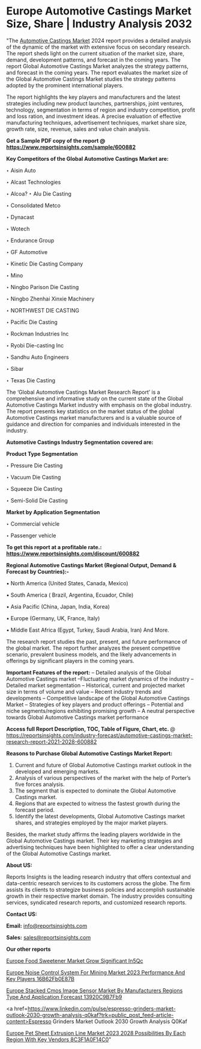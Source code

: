  # Europe Automotive Castings Market Size, Share | Industry Analysis 2032

"The <a href=https://www.reportsinsights.com/sample/600882>Automotive Castings Market</a> 2024 report provides a detailed analysis of the dynamic of the market with extensive focus on secondary research. The report sheds light on the current situation of the market size, share, demand, development patterns, and forecast in the coming years. The report Global Automotive Castings Market analyzes the strategy patterns, and forecast in the coming years. The report evaluates the market size of the Global Automotive Castings Market studies the strategy patterns adopted by the prominent international players.

The report highlights the key players and manufacturers and the latest strategies including new product launches, partnerships, joint ventures, technology, segmentation in terms of region and industry competition, profit and loss ration, and investment ideas. A precise evaluation of effective manufacturing techniques, advertisement techniques, market share size, growth rate, size, revenue, sales and value chain analysis.

<strong>Get a Sample PDF copy of the report @ <a href=https://www.reportsinsights.com/sample/600882 style=color:#0000ff;>https://www.reportsinsights.com/sample/600882</a></strong>

<strong>Key Competitors of the Global Automotive Castings Market are:</strong>

‣ Aisin Auto

‣ Alcast Technologies

‣ Alcoa?
‣ Alu Die Casting

‣ Consolidated Metco

‣ Dynacast

‣ Wotech

‣ Endurance Group

‣ GF Automotive

‣ Kinetic Die Casting Company

‣ Mino

‣ Ningbo Parison Die Casting

‣ Ningbo Zhenhai Xinxie Machinery

‣ NORTHWEST DIE CASTING

‣ Pacific Die Casting

‣ Rockman Industries Inc

‣ Ryobi Die-casting Inc

‣ Sandhu Auto Engineers

‣ Sibar

‣ Texas Die Casting

The ‘Global Automotive Castings Market Research Report’ is a comprehensive and informative study on the current state of the Global Automotive Castings Market industry with emphasis on the global industry. The report presents key statistics on the market status of the global Automotive Castings market manufacturers and is a valuable source of guidance and direction for companies and individuals interested in the industry.

<strong>Automotive Castings Industry Segmentation covered are:</strong>

<strong>Product Type Segmentation</strong>

‣ Pressure Die Casting

‣ Vacuum Die Casting

‣ Squeeze Die Casting

‣ Semi-Solid Die Casting

<strong>Market by Application Segmentation</strong>

‣ Commercial vehicle

‣ Passenger vehicle

<strong>To get this report at a profitable rate.: <a href=https://www.reportsinsights.com/discount/600882 style=color:#0000ff;>https://www.reportsinsights.com/discount/600882</a></strong>

<strong>Regional Automotive Castings Market (Regional Output, Demand &amp; Forecast by Countries):-</strong>

• North America (United States, Canada, Mexico)

• South America ( Brazil, Argentina, Ecuador, Chile)

• Asia Pacific (China, Japan, India, Korea)

• Europe (Germany, UK, France, Italy)

• Middle East Africa (Egypt, Turkey, Saudi Arabia, Iran) And More.

The research report studies the past, present, and future performance of the global market. The report further analyzes the present competitive scenario, prevalent business models, and the likely advancements in offerings by significant players in the coming years.

<strong>Important Features of the report:</strong>
– Detailed analysis of the Global Automotive Castings market
–Fluctuating market dynamics of the industry
–Detailed market segmentation
– Historical, current and projected market size in terms of volume and value
– Recent industry trends and developments
– Competitive landscape of the Global Automotive Castings Market
– Strategies of key players and product offerings
– Potential and niche segments/regions exhibiting promising growth
– A neutral perspective towards Global Automotive Castings market performance

<strong>Access full Report Description, TOC, Table of Figure, Chart, etc. </strong>@   <a href=https://reportsinsights.com/industry-forecast/automotive-castings-market-research-report-2021-2028-600882 style=color:#0000ff;>https://reportsinsights.com/industry-forecast/automotive-castings-market-research-report-2021-2028-600882</a>

<strong>Reasons to Purchase Global Automotive Castings Market Report:</strong>
1. Current and future of Global Automotive Castings market outlook in the developed and emerging markets.
2. Analysis of various perspectives of the market with the help of Porter’s five forces analysis.
3. The segment that is expected to dominate the Global Automotive Castings market.
4. Regions that are expected to witness the fastest growth during the forecast period.
5. Identify the latest developments, Global Automotive Castings market shares, and strategies employed by the major market players.

Besides, the market study affirms the leading players worldwide in the Global Automotive Castings market. Their key marketing strategies and advertising techniques have been highlighted to offer a clear understanding of the Global Automotive Castings market.

<strong><strong>About US</strong>:</strong>

Reports Insights is the leading research industry that offers contextual and data-centric research services to its customers across the globe. The firm assists its clients to strategize business policies and accomplish sustainable growth in their respective market domain. The industry provides consulting services, syndicated research reports, and customized research reports.

<strong>Contact US:</strong>

<p class=><b>Email:</b> <a href=mailto:info@reportsinsights.com>info@reportsinsights.com</a></p>
<p class=><b>Sales:</b> <a href=mailto:sales@reportsinsights.com>sales@reportsinsights.com</a></p>

<strong>Our other reports</strong>

<a href=https://www.linkedin.com/pulse/europe-food-sweetener-market-grow-significant-in5qc/>Europe Food Sweetener Market Grow Significant In5Qc</a>

<a href=https://medium.com/@reportinsights.ja/europe-noise-control-system-for-mining-market-2023-performance-and-key-players-16b62fb0e87b>Europe Noise Control System For Mining Market 2023 Performance And Key Players 16B62Fb0E87B</a>

<a href=https://medium.com/@sharanidhi229/europe-stacked-cmos-image-sensor-market-by-manufacturers-regions-type-and-application-forecast-13920c9b7fb9>Europe Stacked Cmos Image Sensor Market By Manufacturers Regions Type And Application Forecast 13920C9B7Fb9</a>

<a href=https://www.linkedin.com/pulse/espresso-grinders-market-outlook-2030-growth-analysis-q0kaf?trk=public_post_feed-article-content>Espresso Grinders Market Outlook 2030 Growth Analysis Q0Kaf</a>

<a href=https://medium.com/@reportsinsights23/europe-pet-sheet-extrusion-line-market-2023-2028-possibilities-by-each-region-with-key-vendors-8c3f1a0f14c0>Europe Pet Sheet Extrusion Line Market 2023 2028 Possibilities By Each Region With Key Vendors 8C3F1A0F14C0</a>"
